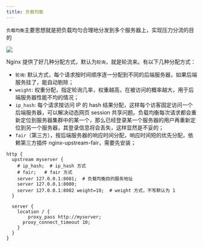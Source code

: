 ```yaml
---
title: 负载均衡
---
```


`负载均衡`主要思想就是把负载均匀合理地分发到多个服务器上，实现压力分流的目的

![](https://cy-picgo.oss-cn-hangzhou.aliyuncs.com/nginx-architecture.png)

Nginx 提供了好几种分配方式，默认为`轮询`，就是轮流来。有以下几种分配方式：

- `轮询`: 默认方式，每个请求按时间顺序逐一分配到不同的后端服务器，如果后端服务挂了，能自动剔除；
- `weight`: 权重分配，指定轮询几率，权重越高，在被访问的概率越大，用于后端服务器性能不均的情况；
- `ip_hash`: 每个请求按访问 IP 的 hash 结果分配，这样每个访客固定访问一个后端服务器，可以解决动态网页 session 共享问题。负载均衡每次请求都会重新定位到服务器集群中的某一个，那么已经登录某一个服务器的用户再重新定位到另一个服务器，其登录信息将会丢失，这样显然是不妥的；
- `fair`（第三方），按后端服务器的响应时间分配，响应时间短的优先分配，依赖第三方插件 nginx-upstream-fair，需要先安装；

```nginx
http {
  upstream myserver {
  	# ip_hash;  # ip_hash 方式
    # fair;   # fair 方式
    server 127.0.0.1:8081;  # 负载均衡目的服务地址
    server 127.0.0.1:8080;
    server 127.0.0.1:8082 weight=10;  # weight 方式，不写默认为 1
  }

  server {
    location / {
    	proxy_pass http://myserver;
      proxy_connect_timeout 10;
    }
  }
}
```
